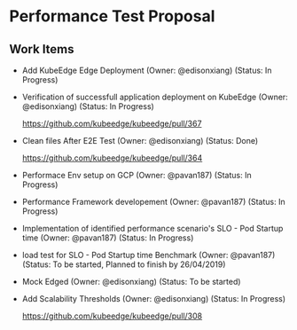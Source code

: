 # Performance Test Proposal

## Work Items
* Add KubeEdge Edge Deployment (Owner: @edisonxiang) (Status: In Progress)
* Verification of successfull application deployment on KubeEdge (Owner: @edisonxiang) (Status: In Progress)

  https://github.com/kubeedge/kubeedge/pull/367
* Clean files After E2E Test (Owner: @edisonxiang) (Status: Done)

  https://github.com/kubeedge/kubeedge/pull/364
* Performace Env setup on GCP  (Owner: @pavan187) (Status: In Progress)
* Performance Framework developement (Owner: @pavan187) (Status: In Progress)
* Implementation of identified performance scenario's SLO - Pod Startup time (Owner: @pavan187) (Status: In Progress)
* load test for SLO - Pod Startup time Benchmark (Owner: @pavan187) (Status: To be started, Planned to finish by 26/04/2019)
* Mock Edged (Owner: @edisonxiang) (Status: To be started)
* Add Scalability Thresholds (Owner: @edisonxiang) (Status: In Progress)

  https://github.com/kubeedge/kubeedge/pull/308
